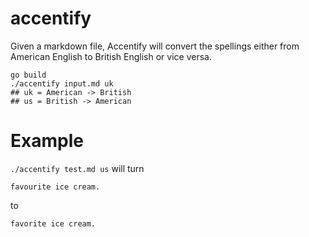 accentify
=========
Given a markdown file, Accentify will convert the spellings either from American English to British English or vice versa. 

```
go build
./accentify input.md uk
## uk = American -> British
## us = British -> American
```


Example
=======
`./accentify test.md us` will turn

```
favourite ice cream.
```

to 

```
favorite ice cream.
```